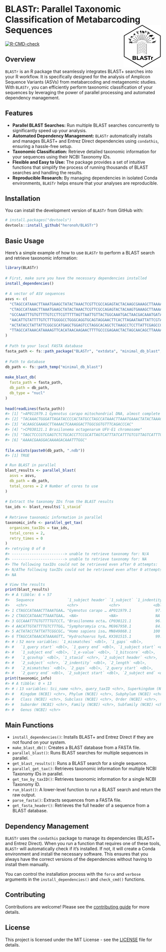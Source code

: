 
<!-- README.md is generated from README.Rmd. Please edit that file -->

# BLASTr: Parallel Taxonomic Classification of Metabarcoding Sequences <a href="https://heronoh.github.io/BLASTr/"><img src="man/figures/logo.png" align="right" height="138" alt="BLASTr website" /></a>

<!-- badges: start -->

[![R-CMD-check](https://github.com/heronoh/BLASTr/actions/workflows/R-CMD-check.yaml/badge.svg)](https://github.com/heronoh/BLASTr/actions/workflows/R-CMD-check.yaml)
<!-- [![CRAN status](https://www.r-pkg.org/badges/version/BLASTr)](https://CRAN.R-project.org/package=BLASTr) -->
<!-- badges: end -->

## Overview

`BLASTr` is an R package that seamlessly integrates BLAST+ searches into
your R workflow. It is specifically designed for the analysis of
Amplicon Sequence Variants (ASVs) from metabarcoding and metagenomic
studies. With `BLASTr`, you can efficiently perform taxonomic
classification of your sequences by leveraging the power of parallel
processing and automated dependency management.

## Features

- **Parallel BLAST Searches:** Run multiple BLAST searches concurrently
  to significantly speed up your analysis.
- **Automated Dependency Management:** `BLASTr` automatically installs
  and manages BLAST+ and Entrez Direct dependencies using `condathis`,
  ensuring a hassle-free setup.
- **Taxonomic Classification:** Retrieve detailed taxonomic information
  for your sequences using their NCBI Taxonomy IDs.
- **Flexible and Easy to Use:** The package provides a set of intuitive
  functions that simplify the process of running thousands of BLAST
  searches and handling the results.
- **Reproducible Research:** By managing dependencies in isolated Conda
  environments, `BLASTr` helps ensure that your analyses are
  reproducible.

## Installation

You can install the development version of `BLASTr` from GitHub with:

``` r
# install.packages("devtools")
devtools::install_github("heronoh/BLASTr")
```

## Basic Usage

Here’s a simple example of how to use `BLASTr` to perform a BLAST search
and retrieve taxonomic information:

``` r
library(BLASTr)

# First, make sure you have the necessary dependencies installed
install_dependencies()

# A vector of ASV sequences
asvs <- c(
  "CTAGCCATAAACTTAAATGAAGCTATACTAAACTCGTTCGCCAGAGTACTACAAGCGAAAGCTTAAAACTCATAGGACTTGGCGGTGTTTCAGACCCAC",
  "CTAGCCATAAACTTAAATGAAGCTATACTAAACTCGTTCGCCAGAGTACTACAAGTGAAAGCTTAAAACTCATAGGACTTGGCGGTGTTTCAGACCCAC",
  "GCCAAATTTGTGTTTTGTCCTTCGTTTTTAGTTAATTGTTACTGGCAAATGACTAACGACAAATGATAAATTACTAATAC",
  "AACATTGTATTTTGTCTTTGGGGCCTGGGCAGGTGCAGTAGGAACTTCACTTAGAATAATTATTCGTACTGAGCTTGGGCATCCAGGAAGACTTATCGGGGATGATCAAATCTATAATGTAATTGTTACAGCACATGCATTTGTGATAATTTTTTTTATAGTAATACCTATTATGATT",
  "ACTATACCTATTATTCGGCGCATGAGCTGGAGTCCTAGGCACAGCTCTAAGCCTCCTTATTCGAGCCGAGCTGGGCCAGCCAGGCAACCTTCTAGGTAACGACCACATCTACAACGTTATCGTCACAGCCCATGCATTTGTAATAATCTTCTTCATAGTAATACCCATCATAATCGGAGGCTTTGGCAACTGACTAGTTCCCCTAATAATCGGTGCCCCCGATATG",
  "TTAGCCATAAACATAAAAGTTCACATAACAAGAACTTTTGCCCGAGAACTACTAGCAACAGCTTAAAACTCAAAGGACTTGGCGGTGCTTTATATCCAC"
)

# Path to your local FASTA database
fasta_path <- fs::path_package("BLASTr", "extdata", "minimal_db_blast", ext = "fasta")

# Path to database
db_path <- fs::path_temp("minimal_db_blast")

make_blast_db(
  fasta_path = fasta_path,
  db_path = db_path,
  db_type = "nucl"
)

head(readLines(fasta_path))
#> [1] ">AP011979.1 Gymnotus carapo mitochondrial DNA, almost complete genome"
#> [2] "TACAAACTGGGATTAGATACCCCACTATGCCTAGCCATAAACTTAAATGAAACTATACTAAACTCATTCGCCAGAGTACT"
#> [3] "ACAAGCGAAAGCTTAAAACTCAAAGGACTTGGCGGTGTTTCAGACCCAC"
#> [4] ">CP030121.1 Brasilonema octagenarum UFV-E1 chromosome"
#> [5] "TAGCTCCCGTCGAGTCTCTGCACCTTCCGCATTAGTCATTTATCATTTGTCGTTAGTCATTTGCTAGTAACAATTAACTA"
#> [6] "AAAACGAAGGACAAAAGACAAATTTGGC"

file.exists(paste0(db_path, ".ndb"))
#> [1] TRUE
```

``` r
# Run BLAST in parallel
blast_results <- parallel_blast(
  asvs = asvs,
  db_path = db_path,
  total_cores = 2 # Number of cores to use
)

# Extract the taxonomy IDs from the BLAST results
tax_ids <- blast_results$`1_staxid`

# Retrieve taxonomic information in parallel
taxonomic_info <- parallel_get_tax(
  organisms_taxIDs = tax_ids,
  total_cores = 2,
  retry_times = 0
)
#> retrying 0 of 0
#> ------------------------> unable to retrieve taxonomy for: N/A
#> ------------------------> unable to retrieve taxonomy for: NA
#> The following taxIDs could not be retrieved even after 0 attempts:
#> N/AThe following taxIDs could not be retrieved even after 0 attempts:
#> NA
```

``` r
# View the results
print(blast_results)
#> # A tibble: 6 × 57
#>   Sequence               `1_subject header` `1_subject` `1_indentity` `1_length`
#>   <chr>                  <chr>              <chr>               <dbl>      <dbl>
#> 1 CTAGCCATAAACTTAAATGAA… "Gymnotus carapo … AP011979.1           97.0         99
#> 2 CTAGCCATAAACTTAAATGAA…  <NA>              <NA>                 NA           NA
#> 3 GCCAAATTTGTGTTTTGTCCT… "Brasilonema octa… CP030121.1           96.2         78
#> 4 AACATTGTATTTTGTCTTTGG… "Symphoromyia cra… MG967958.1           84.9        179
#> 5 ACTATACCTATTATTCGGCGC… "Homo sapiens iso… MN849868.1          100          226
#> 6 TTAGCCATAAACATAAAAGTT… "Hydrochoerus hyd… KX381515.1           99.0         99
#> # ℹ 52 more variables: `1_mismatches` <dbl>, `1_gaps` <dbl>,
#> #   `1_query start` <dbl>, `1_query end` <dbl>, `1_subject start` <dbl>,
#> #   `1_subject end` <dbl>, `1_e-value` <dbl>, `1_bitscore` <dbl>,
#> #   `1_qcovhsp` <dbl>, `1_staxid` <chr>, `2_subject header` <chr>,
#> #   `2_subject` <chr>, `2_indentity` <dbl>, `2_length` <dbl>,
#> #   `2_mismatches` <dbl>, `2_gaps` <dbl>, `2_query start` <dbl>,
#> #   `2_query end` <dbl>, `2_subject start` <dbl>, `2_subject end` <dbl>, …
print(taxonomic_info)
#> # A tibble: 0 × 13
#> # ℹ 13 variables: Sci_name <chr>, query_taxID <chr>, Superkingdom (NCBI) <chr>,
#> #   Kingdom (NCBI) <chr>, Phylum (NCBI) <chr>, Subphylum (NCBI) <chr>,
#> #   Class (NCBI) <chr>, Subclass (NCBI) <chr>, Order (NCBI) <chr>,
#> #   Suborder (NCBI) <chr>, Family (NCBI) <chr>, Subfamily (NCBI) <chr>,
#> #   Genus (NCBI) <chr>
```

## Main Functions

- `install_dependencies()`: Installs BLAST+ and Entrez Direct if they
  are not found on your system.
- `make_blast_db()`: Creates a BLAST database from a FASTA file.
- `parallel_blast()`: Runs BLAST searches for multiple sequences in
  parallel.
- `get_blast_results()`: Runs a BLAST search for a single sequence.
- `parallel_get_tax()`: Retrieves taxonomic information for multiple
  NCBI Taxonomy IDs in parallel.
- `get_tax_by_taxID()`: Retrieves taxonomic information for a single
  NCBI Taxonomy ID.
- `run_blast()`: A lower-level function to run a BLAST search and return
  the raw output.
- `parse_fasta()`: Extracts sequences from a FASTA file.
- `get_fasta_header()`: Retrieves the full header of a sequence from a
  BLAST database.

## Dependency Management

`BLASTr` uses the `condathis` package to manage its dependencies (BLAST+
and Entrez Direct). When you run a function that requires one of these
tools, `BLASTr` will automatically check if it’s installed. If not, it
will create a Conda environment and install the necessary software. This
ensures that you always have the correct versions of the dependencies
without having to install them manually.

You can control the installation process with the `force` and `verbose`
arguments in the `install_dependencies()` and `check_cmd()` functions.

## Contributing

Contributions are welcome! Please see the [contributing
guide](.github/CONTRIBUTING.md) for more details.

## License

This project is licensed under the MIT License - see the
[LICENSE](LICENSE) file for details.
